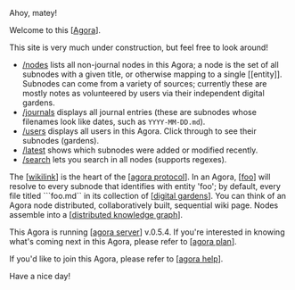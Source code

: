 Ahoy, matey!

Welcome to this [[Agora]].

 This site is very much under construction, but feel free to look around! 
 
- [/nodes](/nodes) lists all non-journal nodes in this Agora; a node is the set of all subnodes with a given title, or otherwise mapping to a single [[entity]]. Subnodes can come from a variety of sources; currently these are mostly notes as volunteered by users via their independent digital gardens.
- [/journals](/journals) displays all journal entries (these are subnodes whose filenames look like dates, such as ```YYYY-MM-DD.md```).
- [/users](/users) displays all users in this Agora. Click through to see their subnodes (gardens).
- [/latest](/latest) shows which subnodes were added or modified recently.
- [/search](/search) lets you search in all nodes (supports regexes).

The [[wikilink]] is the heart of the [[agora protocol]]. In an Agora, [[foo]] will resolve to every subnode that identifies with entity 'foo'; by default, every file titled ```foo.md`` in its collection of [[digital gardens]]. You can think of an Agora node distributed, collaboratively built, sequential wiki page. Nodes assemble into a [[distributed knowledge graph]].

This Agora is running [[agora server]] v.0.5.4. If you're interested in knowing what's coming next in this Agora, please refer to [[agora plan]]. 

If you'd like to join this Agora, please refer to [[agora help]]. 

Have a nice day!

[//begin]: # "Autogenerated link references for markdown compatibility"
[Agora]: garden/flancian/agora "Agora"
[wikilink]: garden/flancian/wikilink "Wikilink"
[agora protocol]: garden/flancian/agora-protocol "Agora Protocol"
[foo]: garden/flancian/foo "Foo"
[digital gardens]: garden/flancian/digital-gardens "Digital Gardens"
[distributed knowledge graph]: garden/flancian/distributed-knowledge-graph "Distributed Knowledge Graph"
[agora server]: garden/flancian/agora-server "Agora Server"
[agora plan]: garden/flancian/agora-plan "Agora Plan"
[agora help]: garden/flancian/agora-help "Agora Help"
[//end]: # "Autogenerated link references"